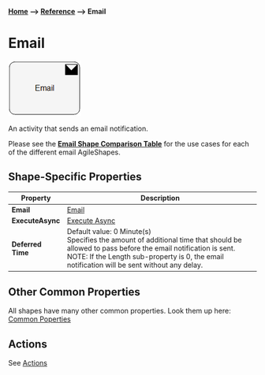 __[Home](/) --> [Reference](/ref) --> Email__

# Email

![Email](media/email.png)

An activity that sends an email notification.

Please see the **[Email Shape Comparison Table](common/EmailShapeComparisonTable.md)** for the use cases for each of
the different email AgileShapes.


## Shape-Specific Properties

| Property | Description |
| -------- | ----------- |
| __Email__  |[Email](common/Email.md)|
| __ExecuteAsync__ | [Execute Async](common/ExecuteAsync.md) |
| __Deferred Time__ | Default value: 0 Minute(s)<br>Specifies the amount of additional time that should be allowed to pass before the email notification is sent.<br>NOTE: If the Length sub-property is 0, the email notification will be sent without any delay. |


## Other Common Properties
All shapes have many other common properties. Look them up here: [Common Poperties](common/README.md)

## Actions
See [Actions](common/Actions.md)
